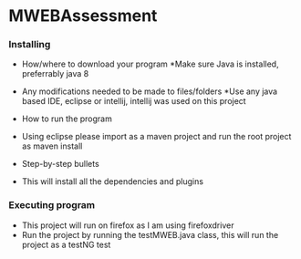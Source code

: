 # MWEBAssessment

### Installing

* How/where to download your program
*Make sure Java is installed, preferrably java 8

* Any modifications needed to be made to files/folders
*Use any java based IDE, eclipse or intellij, intellij was used on this project


* How to run the program
* Using eclipse please import as a maven project and run the root project as maven install

* Step-by-step bullets
* This will install all the dependencies and plugins

### Executing program
* This project will run on firefox as I am using firefoxdriver
* Run the project by running the testMWEB.java class, this will run the project as a testNG test
